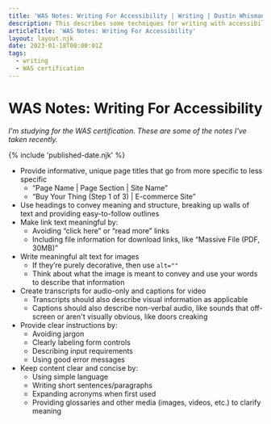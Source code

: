 ```yaml
---
title: 'WAS Notes: Writing For Accessibility | Writing | Dustin Whisman'
description: This describes some techniques for writing with accessibility in mind, with the key takeaway being to keep things simple and orderly.
articleTitle: 'WAS Notes: Writing For Accessibility'
layout: layout.njk
date: 2023-01-18T00:00:01Z
tags:
  - writing
  - WAS certification
---
```


# WAS Notes: Writing For Accessibility

_I'm studying for the WAS certification. These are some of the notes I've taken recently._

{% include 'published-date.njk' %}

- Provide informative, unique page titles that go from more specific to less specific
  - “Page Name | Page Section | Site Name”
  - “Buy Your Thing (Step 1 of 3) | E-commerce Site”
- Use headings to convey meaning and structure, breaking up walls of text and providing easy-to-follow outlines
- Make link text meaningful by:
  - Avoiding “click here” or “read more” links
  - Including file information for download links, like “Massive File (PDF, 30MB)”
- Write meaningful alt text for images
  - If they’re purely decorative, then use `alt=""`
  - Think about what the image is meant to convey and use your words to describe that information
- Create transcripts for audio-only and captions for video
  - Transcripts should also describe visual information as applicable
  - Captions should also describe non-verbal audio, like sounds that off-screen or aren't visually obvious, like doors creaking
- Provide clear instructions by:
  - Avoiding jargon
  - Clearly labeling form controls
  - Describing input requirements
  - Using good error messages
- Keep content clear and concise by:
  - Using simple language
  - Writing short sentences/paragraphs
  - Expanding acronyms when first used
  - Providing glossaries and other media (images, videos, etc.) to clarify meaning
